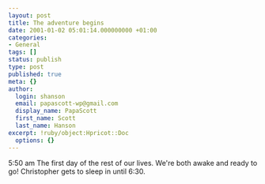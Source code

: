 ```yaml
---
layout: post
title: The adventure begins
date: 2001-01-02 05:01:14.000000000 +01:00
categories:
- General
tags: []
status: publish
type: post
published: true
meta: {}
author:
  login: shanson
  email: papascott-wp@gmail.com
  display_name: PapaScott
  first_name: Scott
  last_name: Hanson
excerpt: !ruby/object:Hpricot::Doc
  options: {}
---
```

<p>5:50 am The first day of the rest of our lives. We're both awake and ready to go! Christopher gets to sleep in until 6:30.</p>

